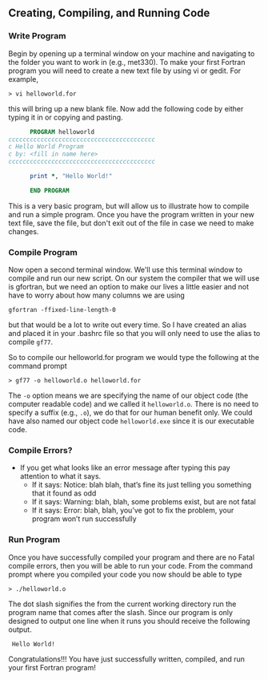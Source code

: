 ## Creating, Compiling, and Running Code

### Write Program
Begin by opening up a terminal window on your machine and navigating to the folder you want to work in (e.g., met330). To make your first Fortran program you will need to create a new text file by using vi or gedit. For example,
```linux
> vi helloworld.for
```
this will bring up a new blank file. Now add the following code by either typing it in or copying and pasting.

```fortran
      PROGRAM helloworld
ccccccccccccccccccccccccccccccccccccccccc
c Hello World Program
c by: <fill in name here>
ccccccccccccccccccccccccccccccccccccccccc

      print *, "Hello World!"

      END PROGRAM
```
This is a very basic program, but will allow us to illustrate how to compile and run a simple program. Once you have the program written in your new text file, save the file, but don't exit out of the file in case we need to make changes.

### Compile Program
Now open a second terminal window. We'll use this terminal window to compile and run our new script. On our system the compiler that we will use is gfortran, but we need an option to make our lives a little easier and not have to worry about how many columns we are using
```linux
gfortran -ffixed-line-length-0
```
but that would be a lot to write out every time. So I have created an alias and placed it in your .bashrc file so that you will only need to use the alias to compile `gf77`.

So to compile our helloworld.for program we would type the following at the command prompt
```linux
> gf77 -o helloworld.o helloworld.for
```
The `-o` option means we are specifying the name of our object code (the computer readable code) and we called it `helloworld.o`. There is no need to specify a suffix (e.g., `.o`), we do that for our human benefit only. We could have also named our object code `helloworld.exe` since it is our executable code.

### Compile Errors?
* If you get what looks like an error message after typing this pay attention to what it says.  
  * If it says: Notice: blah blah, that’s fine its just telling you something that it found as odd
  * If it says: Warning: blah, blah, some problems exist, but are not fatal
  * If it says: Error: blah, blah, you’ve got to fix the problem, your program won’t run successfully

### Run Program
Once you have successfully compiled your program and there are no Fatal compile errors, then you will be able to run your code. From the command prompt where you compiled your code you now should be able to type
```linux
> ./helloworld.o
```
The dot slash signifies the from the current working directory run the program name that comes after the slash. Since our program is only designed to output one line when it runs you should receive the following output.
```linux
 Hello World!
```
Congratulations!!! You have just successfully written, compiled, and run your first Fortran program!
